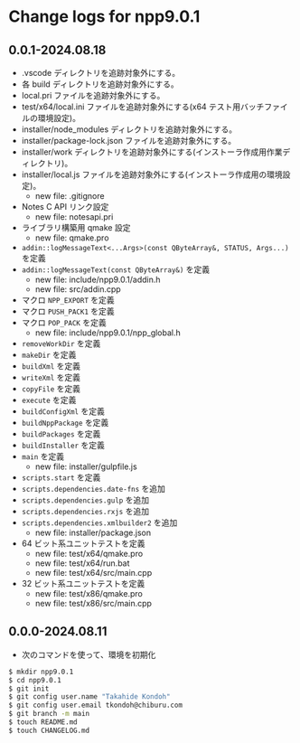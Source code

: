 # Change logs for npp9.0.1

## 0.0.1-2024.08.18

- .vscode ディレクトリを追跡対象外にする。
- 各 build ディレクトリを追跡対象外にする。
- local.pri ファイルを追跡対象外にする。
- test/x64/local.ini ファイルを追跡対象外にする(x64 テスト用バッチファイルの環境設定)。
- installer/node_modules ディレクトリを追跡対象外にする。
- installer/package-lock.json ファイルを追跡対象外にする。
- installer/work ディレクトリを追跡対象外にする(インストーラ作成用作業ディレクトリ)。
- installer/local.js ファイルを追跡対象外にする(インストーラ作成用の環境設定)。
  - new file: .gitignore
- Notes C API リンク設定
  - new file: notesapi.pri
- ライブラリ構築用 qmake 設定
  - new file: qmake.pro
- `addin::logMessageText<...Args>(const QByteArray&, STATUS, Args...)` を定義
- `addin::logMessageText(const QByteArray&)` を定義
  - new file: include/npp9.0.1/addin.h
  - new file: src/addin.cpp
- マクロ `NPP_EXPORT` を定義
- マクロ `PUSH_PACK1` を定義
- マクロ `POP_PACK` を定義
  - new file: include/npp9.0.1/npp_global.h
- `removeWorkDir` を定義
- `makeDir` を定義
- `buildXml` を定義
- `writeXml` を定義
- `copyFile` を定義
- `execute` を定義
- `buildConfigXml` を定義
- `buildNppPackage` を定義
- `buildPackages` を定義
- `buildInstaller` を定義
- `main` を定義
  - new file: installer/gulpfile.js
- `scripts.start` を定義
- `scripts.dependencies.date-fns` を追加
- `scripts.dependencies.gulp` を追加
- `scripts.dependencies.rxjs` を追加
- `scripts.dependencies.xmlbuilder2` を追加
  - new file: installer/package.json
- 64 ビット系ユニットテストを定義
  - new file: test/x64/qmake.pro
  - new file: test/x64/run.bat
  - new file: test/x64/src/main.cpp
- 32 ビット系ユニットテストを定義
  - new file: test/x86/qmake.pro
  - new file: test/x86/src/main.cpp

## 0.0.0-2024.08.11

- 次のコマンドを使って、環境を初期化

```sh
$ mkdir npp9.0.1
$ cd npp9.0.1
$ git init
$ git config user.name "Takahide Kondoh"
$ git config user.email tkondoh@chiburu.com
$ git branch -m main
$ touch README.md
$ touch CHANGELOG.md
```
